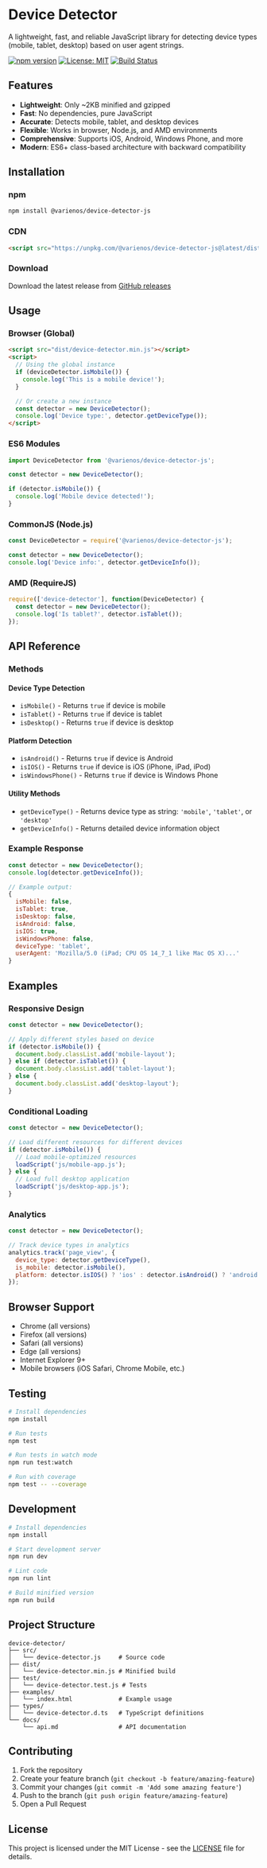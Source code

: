 # Device Detector

A lightweight, fast, and reliable JavaScript library for detecting device types (mobile, tablet, desktop) based on user agent strings.

[![npm version](https://badge.fury.io/js/@varienos%2Fdevice-detector-js.svg)](https://badge.fury.io/js/@varienos%2Fdevice-detector-js)
[![License: MIT](https://img.shields.io/badge/License-MIT-yellow.svg)](https://opensource.org/licenses/MIT)
[![Build Status](https://travis-ci.org/varienos/device-detector.svg?branch=main)](https://travis-ci.org/varienos/device-detector)

## Features

- **Lightweight**: Only ~2KB minified and gzipped
- **Fast**: No dependencies, pure JavaScript
- **Accurate**: Detects mobile, tablet, and desktop devices
- **Flexible**: Works in browser, Node.js, and AMD environments
- **Comprehensive**: Supports iOS, Android, Windows Phone, and more
- **Modern**: ES6+ class-based architecture with backward compatibility

## Installation

### npm
```bash
npm install @varienos/device-detector-js
```

### CDN
```html
<script src="https://unpkg.com/@varienos/device-detector-js@latest/dist/device-detector.min.js"></script>
```

### Download
Download the latest release from [GitHub releases](https://github.com/varienos/device-detector/releases)

## Usage

### Browser (Global)
```html
<script src="dist/device-detector.min.js"></script>
<script>
  // Using the global instance
  if (deviceDetector.isMobile()) {
    console.log('This is a mobile device!');
  }

  // Or create a new instance
  const detector = new DeviceDetector();
  console.log('Device type:', detector.getDeviceType());
</script>
```

### ES6 Modules
```javascript
import DeviceDetector from '@varienos/device-detector-js';

const detector = new DeviceDetector();

if (detector.isMobile()) {
  console.log('Mobile device detected!');
}
```

### CommonJS (Node.js)
```javascript
const DeviceDetector = require('@varienos/device-detector-js');

const detector = new DeviceDetector();
console.log('Device info:', detector.getDeviceInfo());
```

### AMD (RequireJS)
```javascript
require(['device-detector'], function(DeviceDetector) {
  const detector = new DeviceDetector();
  console.log('Is tablet?', detector.isTablet());
});
```

## API Reference

### Methods

#### Device Type Detection
- `isMobile()` - Returns `true` if device is mobile
- `isTablet()` - Returns `true` if device is tablet
- `isDesktop()` - Returns `true` if device is desktop

#### Platform Detection
- `isAndroid()` - Returns `true` if device is Android
- `isIOS()` - Returns `true` if device is iOS (iPhone, iPad, iPod)
- `isWindowsPhone()` - Returns `true` if device is Windows Phone

#### Utility Methods
- `getDeviceType()` - Returns device type as string: `'mobile'`, `'tablet'`, or `'desktop'`
- `getDeviceInfo()` - Returns detailed device information object

### Example Response
```javascript
const detector = new DeviceDetector();
console.log(detector.getDeviceInfo());

// Example output:
{
  isMobile: false,
  isTablet: true,
  isDesktop: false,
  isAndroid: false,
  isIOS: true,
  isWindowsPhone: false,
  deviceType: 'tablet',
  userAgent: 'Mozilla/5.0 (iPad; CPU OS 14_7_1 like Mac OS X)...'
}
```

## Examples

### Responsive Design
```javascript
const detector = new DeviceDetector();

// Apply different styles based on device
if (detector.isMobile()) {
  document.body.classList.add('mobile-layout');
} else if (detector.isTablet()) {
  document.body.classList.add('tablet-layout');
} else {
  document.body.classList.add('desktop-layout');
}
```

### Conditional Loading
```javascript
const detector = new DeviceDetector();

// Load different resources for different devices
if (detector.isMobile()) {
  // Load mobile-optimized resources
  loadScript('js/mobile-app.js');
} else {
  // Load full desktop application
  loadScript('js/desktop-app.js');
}
```

### Analytics
```javascript
const detector = new DeviceDetector();

// Track device types in analytics
analytics.track('page_view', {
  device_type: detector.getDeviceType(),
  is_mobile: detector.isMobile(),
  platform: detector.isIOS() ? 'ios' : detector.isAndroid() ? 'android' : 'other'
});
```

## Browser Support

- Chrome (all versions)
- Firefox (all versions)
- Safari (all versions)
- Edge (all versions)
- Internet Explorer 9+
- Mobile browsers (iOS Safari, Chrome Mobile, etc.)

## Testing

```bash
# Install dependencies
npm install

# Run tests
npm test

# Run tests in watch mode
npm run test:watch

# Run with coverage
npm test -- --coverage
```

## Development

```bash
# Install dependencies
npm install

# Start development server
npm run dev

# Lint code
npm run lint

# Build minified version
npm run build
```

## Project Structure

```
device-detector/
├── src/
│   └── device-detector.js     # Source code
├── dist/
│   └── device-detector.min.js # Minified build
├── test/
│   └── device-detector.test.js # Tests
├── examples/
│   └── index.html             # Example usage
├── types/
│   └── device-detector.d.ts   # TypeScript definitions
└── docs/
    └── api.md                 # API documentation
```

## Contributing

1. Fork the repository
2. Create your feature branch (`git checkout -b feature/amazing-feature`)
3. Commit your changes (`git commit -m 'Add some amazing feature'`)
4. Push to the branch (`git push origin feature/amazing-feature`)
5. Open a Pull Request

## License

This project is licensed under the MIT License - see the [LICENSE](LICENSE) file for details.